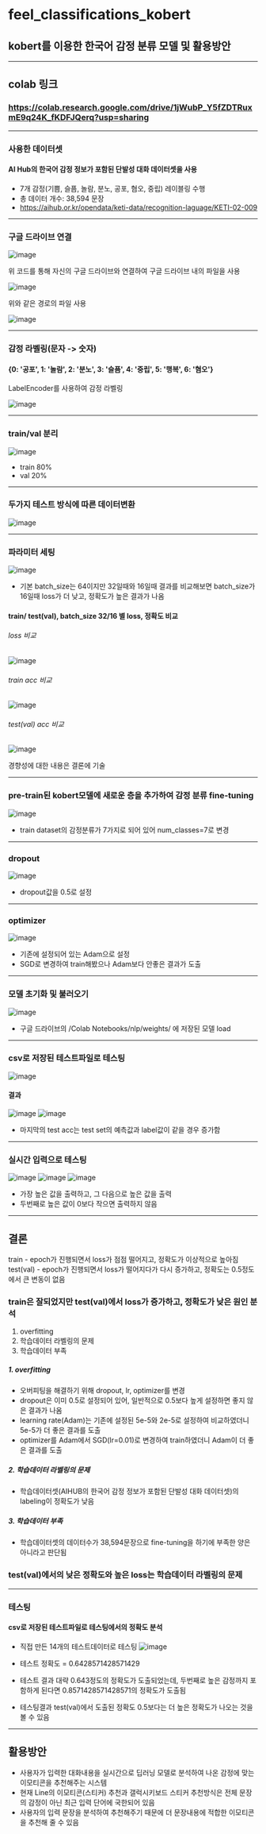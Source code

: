 # feel_classifications_kobert
## kobert를 이용한 한국어 감정 분류 모델 및 활용방안

---

## colab 링크
### https://colab.research.google.com/drive/1jWubP_Y5fZDTRuxmE9q24K_fKDFJQerq?usp=sharing

---

### 사용한 데이터셋
#### AI Hub의 한국어 감정 정보가 포함된 단발성 대화 데이터셋을 사용
- 7개 감정(기쁨, 슬픔, 놀람, 분노, 공포, 혐오, 중립) 레이블링 수행
- 총 데이터 개수: 38,594 문장
- https://aihub.or.kr/opendata/keti-data/recognition-laguage/KETI-02-009

---

### 구글 드라이브 연결
![image](https://user-images.githubusercontent.com/22045179/124860165-291d6400-dfec-11eb-9031-00ffb7320b87.png)

위 코드를 통해 자신의 구글 드라이브와 연결하여 구글 드라이브 내의 파일을 사용

![image](https://user-images.githubusercontent.com/22045179/124860302-61bd3d80-dfec-11eb-965f-73f99b6e1634.png)

위와 같은 경로의 파일 사용

![image](https://user-images.githubusercontent.com/22045179/124860371-7f8aa280-dfec-11eb-96f3-3f878fb1cffd.png)


---

### 감정 라벨링(문자 -> 숫자)
#### {0: '공포', 1: '놀람', 2: '분노', 3: '슬픔', 4: '중립', 5: '행복', 6: '혐오'}
LabelEncoder를 사용하여 감정 라벨링

![image](https://user-images.githubusercontent.com/22045179/124860405-8f09eb80-dfec-11eb-9b58-dc52e3a46b6f.png)

---

### train/val 분리
![image](https://user-images.githubusercontent.com/22045179/124861131-e78db880-dfed-11eb-9df9-f605f8857c07.png)

- train 80%
- val 20%

---

### 두가지 테스트 방식에 따른 데이터변환
![image](https://user-images.githubusercontent.com/22045179/124861251-2885cd00-dfee-11eb-83bd-a79d8330dbf7.png)

---

### 파라미터 세팅
![image](https://user-images.githubusercontent.com/22045179/124861292-3b000680-dfee-11eb-96ed-d09218ffcc7d.png)

- 기본 batch_size는 64이지만 32일때와 16일때 결과를 비교해보면 batch_size가 16일때 loss가 더 낮고, 정확도가 높은 결과가 나옴

#### train/ test(val), batch_size 32/16 별 loss, 정확도 비교
###### loss 비교
![image](https://user-images.githubusercontent.com/22045179/124865132-18252080-dff5-11eb-819d-f9fcf2bdf4fc.png)

###### train acc 비교
![image](https://user-images.githubusercontent.com/22045179/124865216-35f28580-dff5-11eb-9d95-4d8634fbc089.png)

###### test(val) acc 비교
![image](https://user-images.githubusercontent.com/22045179/124865394-89fd6a00-dff5-11eb-92d7-77e785abbf9e.png)

경향성에 대한 내용은 결론에 기술

---

### pre-train된 kobert모델에 새로운 층을 추가하여 감정 분류 fine-tuning
![image](https://user-images.githubusercontent.com/22045179/124865598-eb253d80-dff5-11eb-9548-a3967e8b16c2.png)

- train dataset의 감정분류가 7가지로 되어 있어 num_classes=7로 변경

---

### dropout
![image](https://user-images.githubusercontent.com/22045179/124865775-46efc680-dff6-11eb-88ad-662caf5a20f4.png)

- dropout값을 0.5로 설정

---

### optimizer
![image](https://user-images.githubusercontent.com/22045179/124865966-97672400-dff6-11eb-910e-4004fe80b48a.png)

- 기존에 설정되어 있는 Adam으로 설정
- SGD로 변경하여 train해봤으나 Adam보다 안좋은 결과가 도출

---

### 모델 초기화 및 불러오기
![image](https://user-images.githubusercontent.com/22045179/124866174-f036bc80-dff6-11eb-9e79-93025f3e34c4.png)

- 구글 드라이브의 /Colab Notebooks/nlp/weights/ 에 저장된 모델 load

---

### csv로 저장된 테스트파일로 테스팅
![image](https://user-images.githubusercontent.com/22045179/124866266-1a887a00-dff7-11eb-9943-53e2a7e5d213.png)

#### 결과
![image](https://user-images.githubusercontent.com/22045179/124866357-41df4700-dff7-11eb-9527-6ded74405894.png)
![image](https://user-images.githubusercontent.com/22045179/124866379-4c99dc00-dff7-11eb-97d9-0db66ae5a9c6.png)

- 마지막의 test acc는 test set의 예측값과 label값이 같을 경우 증가함

---

### 실시간 입력으로 테스팅
![image](https://user-images.githubusercontent.com/22045179/124866582-9b477600-dff7-11eb-94a9-68f87a77cfcd.png)
![image](https://user-images.githubusercontent.com/22045179/124866605-a7cbce80-dff7-11eb-8f04-0ccd4c39885d.png)
![image](https://user-images.githubusercontent.com/22045179/124866632-b1edcd00-dff7-11eb-98a8-c404c627573e.png)

- 가장 높은 값을 출력하고, 그 다음으로 높은 값을 출력
- 두번째로 높은 값이 0보다 작으면 출력하지 않음 

---

## 결론
train - epoch가 진행되면서 loss가 점점 떨어지고, 정확도가 이상적으로 높아짐
test(val) - epoch가 진행되면서 loss가 떨어지다가 다시 증가하고, 정확도는 0.5정도에서 큰 변동이 없음

### train은 잘되었지만 test(val)에서 loss가 증가하고, 정확도가 낮은 원인 분석
1. overfitting
2. 학습데이터 라벨링의 문제
3. 학습데이터 부족

##### 1. overfitting
- 오버피팅을 해결하기 위해 dropout, lr, optimizer를 변경
- dropout은 이미 0.5로 설정되어 있어, 일반적으로 0.5보다 높게 설정하면 좋지 않은 결과가 나옴
- learning rate(Adam)는 기존에 설정된 5e-5와 2e-5로 설정하여 비교하였더니 5e-5가 더 좋은 결과를 도출
- optimizer를 Adam에서 SGD(lr=0.01)로 변경하여 train하였더니 Adam이 더 좋은 결과를 도출

##### 2. 학습데이터 라벨링의 문제
- 학습데이터셋(AIHUB의 한국어 감정 정보가 포함된 단발성 대화 데이터셋)의 labeling이 정확도가 낮음

##### 3. 학습데이터 부족
- 학습데이터셋의 데이터수가 38,594문장으로 fine-tuning을 하기에 부족한 양은 아니라고 판단됨

### test(val)에서의 낮은 정확도와 높은 loss는 학습데이터 라벨링의 문제

---

### 테스팅
#### csv로 저장된 테스트파일로 테스팅에서의 정확도 분석
- 직접 만든 14개의 테스트데이터로 테스팅
![image](https://user-images.githubusercontent.com/22045179/124868888-69381300-dffb-11eb-9cd4-49da5fc8d84b.png)

- 테스트 정확도 = 0.6428571428571429
- 테스트 결과 대략 0.643정도의 정확도가 도출되었는데, 두번째로 높은 감정까지 포함하게 된다면 0.8571428571428571의 정확도가 도출됨
- 테스팅결과 test(val)에서 도출된 정확도 0.5보다는 더 높은 정확도가 나오는 것을 볼 수 있음

---

## 활용방안
- 사용자가 입력한 대화내용을 실시간으로 딥러닝 모델로 분석하여 나온 감정에 맞는 이모티콘을 추천해주는 시스템
- 현재 Line의 이모티콘(스티커) 추천과 갤럭시키보드 스티커 추천방식은 전체 문장의 감정이 아닌 최근 입력 단어에 국한되어 있음
- 사용자의 입력 문장을 분석하여 추천해주기 때문에 더 문장내용에 적합한 이모티콘을 추천해 줄 수 있음
